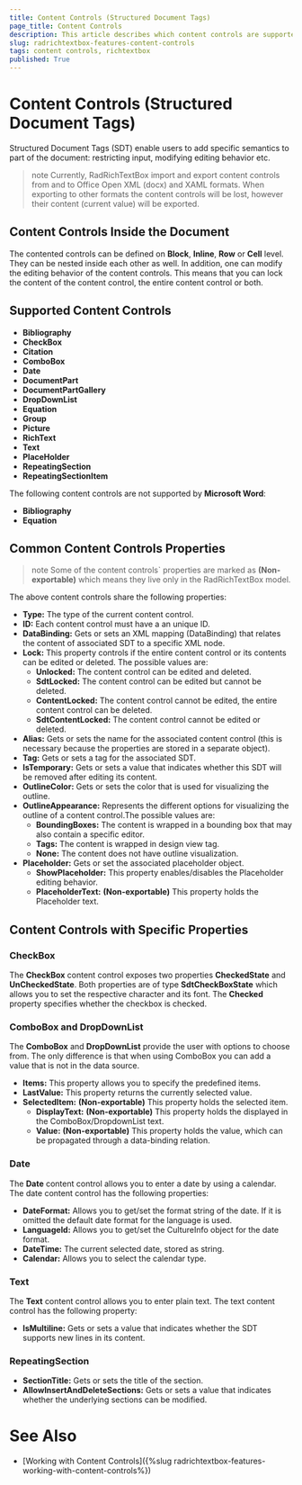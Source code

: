 ```yaml
---
title: Content Controls (Structured Document Tags) 
page_title: Content Controls
description: This article describes which content controls are supported in RadRichTextBox
slug: radrichtextbox-features-content-controls
tags: content controls, richtextbox
published: True
---
```


# Content Controls (Structured Document Tags)

Structured Document Tags (SDT) enable users to add specific semantics to part of the document: restricting input, modifying editing behavior etc. 

>note Currently, RadRichTextBox import and export content controls from and to Office Open XML (docx) and XAML formats. When exporting to other formats the content controls will be lost, however their content (current value) will be exported.

## Content Controls Inside the Document

The contented controls can be defined on __Block__, __Inline__, __Row__ or __Cell__ level. They can be nested inside each other as well. In addition, one can modify the editing behavior of the content controls. This means that you can lock the content of the content control, the entire content control or both.

## Supported Content Controls 

* __Bibliography__
* __CheckBox__
* __Citation__
* __ComboBox__
* __Date__
* __DocumentPart__
* __DocumentPartGallery__
* __DropDownList__ 
* __Equation__
* __Group__
* __Picture__
* __RichText__
* __Text__
* __PlaceHolder__
* __RepeatingSection__
* __RepeatingSectionItem__

The following content controls are not supported by __Microsoft Word__:  
* __Bibliography__
* __Equation__

## Common Content Controls Properties

>note Some of the content controls` properties are marked as **(Non-exportable)** which means they live only in the RadRichTextBox model.

The above content controls share the following properties: 

* __Type:__ The type of the current content control. 
* __ID:__ Each content control must have a an unique ID.
* __DataBinding:__ Gets or sets an XML mapping (DataBinding) that relates the content of associated SDT to a specific XML node.
* __Lock:__ This property controls if the entire content control or its contents can be edited or deleted. The possible values are:
    - __Unlocked:__ The content control can be edited and deleted. 
    - __SdtLocked:__ The content control can be edited but cannot be deleted.
    - __ContentLocked:__ The content control cannot be edited, the entire content control can be deleted.
    - __SdtContentLocked:__ The content control cannot be edited or deleted. 
* __Alias:__ Gets or sets the name for the associated content control (this is necessary because the properties are stored in a separate object).
* __Tag:__ Gets or sets a tag for the associated SDT.
* __IsTemporary:__ Gets or sets a value that indicates whether this SDT will be removed after editing its content.
* __OutlineColor:__ Gets or sets the color that is used for visualizing the outline.
* __OutlineAppearance:__ Represents the different options for visualizing the outline of a content control.The possible values are:
    - __BoundingBoxes:__ The content is wrapped in a bounding box that may also contain a specific editor.
    - __Tags:__ The content is wrapped in design view tag.
    - __None:__ The content does not have outline visualization.
* __Placeholder:__ Gets or set the associated placeholder object.
    - __ShowPlaceholder:__ This property enables/disables the Placeholder editing behavior.
    - __PlaceholderText:__ **(Non-exportable)** This property holds the Placeholder text.

## Content Controls with Specific Properties

### CheckBox

The __CheckBox__ content control exposes two properties __CheckedState__ and __UnCheckedState__. Both properties are of type __SdtCheckBoxState__ which allows you to set the respective character and its font. The __Checked__ property specifies whether the checkbox is checked.

### ComboBox and DropDownList

The __ComboBox__ and __DropDownList__ provide the user with options to choose from. The only difference is that when using ComboBox you can add a value that is not in the data source.
* __Items:__ This property allows you to specify the predefined items. 
* __LastValue:__ This property returns the currently selected value. 
* __SelectedItem:__ **(Non-exportable)** This property holds the selected item.
    - __DisplayText:__ **(Non-exportable)** This property holds the displayed in the ComboBox/DropdownList text.
    - __Value:__ **(Non-exportable)** This property holds the value, which can be propagated through a data-binding relation.

### Date

The __Date__ content control allows you to enter a date by using a calendar. The date content control has the following properties:
* __DateFormat:__ Allows you to get/set the format string of the date. If it is omitted the default date format for the language is used.
* __LanguageId:__ Allows you to get/set the CultureInfo object for the date format.
* __DateTime:__ The current selected date, stored as string. 
* __Calendar:__ Allows you to select the calendar type.

### Text

The __Text__ content control allows you to enter plain text. The text content control has the following property:
* __IsMultiline:__ Gets or sets a value that indicates whether the SDT supports new lines in its content.

### RepeatingSection

* __SectionTitle:__ Gets or sets the title of the section.
* __AllowInsertAndDeleteSections:__ Gets or sets a value that indicates whether the underlying sections can be modified.

# See Also
* [Working with Content Controls]({%slug radrichtextbox-features-working-with-content-controls%})
